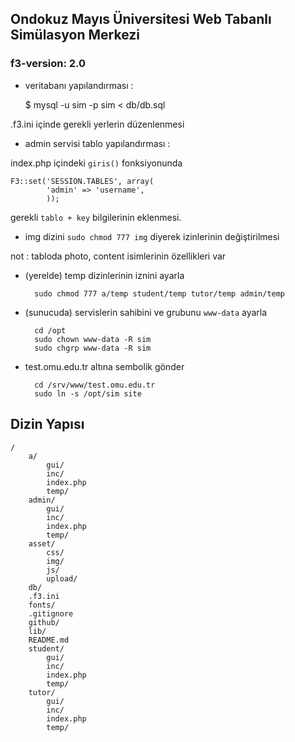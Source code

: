 ## Ondokuz Mayıs Üniversitesi Web Tabanlı Simülasyon Merkezi

### f3-version: 2.0

- veritabanı yapılandırması :

    $ mysql -u sim -p sim < db/db.sql

.f3.ini içinde gerekli yerlerin düzenlenmesi

- admin servisi tablo yapılandırması :

index.php içindeki `giris()` fonksiyonunda

	F3::set('SESSION.TABLES', array(
			'admin' => 'username',
			));

gerekli `tablo + key` bilgilerinin eklenmesi.

- img dizini `sudo chmod 777 img` diyerek izinlerinin değiştirilmesi

not : tabloda photo, content isimlerinin özellikleri var


- (yerelde) temp dizinlerinin iznini ayarla

    	sudo chmod 777 a/temp student/temp tutor/temp admin/temp

- (sunucuda) servislerin sahibini ve grubunu `www-data` ayarla

        cd /opt
        sudo chown www-data -R sim
        sudo chgrp www-data -R sim

- test.omu.edu.tr altına sembolik gönder

        cd /srv/www/test.omu.edu.tr
        sudo ln -s /opt/sim site


## Dizin Yapısı

    /
        a/
            gui/
            inc/
            index.php
            temp/
        admin/
            gui/
            inc/
            index.php
            temp/
        asset/
            css/
            img/
            js/
            upload/
        db/
        .f3.ini
        fonts/
        .gitignore
        github/
        lib/
        README.md
        student/
            gui/
            inc/
            index.php
            temp/
        tutor/
            gui/
            inc/
            index.php
            temp/



